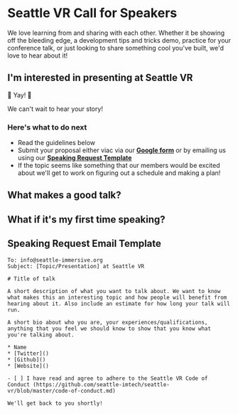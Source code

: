 # Seattle VR Call for Speakers

We love learning from and sharing with each other. Whether it be showing off the bleeding edge, a development tips and tricks demo, practice for your conference talk, or just looking to share something cool you've built, we'd love to hear about it!

## I'm interested in presenting at Seattle VR

🎉 Yay! 🎉

We can't wait to hear your story!

### Here's what to do next
 - Read the guidelines below
 - Submit your proposal either viac via our **[Google form](https://forms.gle/CXGj5eAaku4CV4PP9)** or by emailing us using our **[Speaking Request Template](#speaking-request-email-template)**
 - If the topic seems like something that our members would be excited about we'll get to work on figuring out a schedule and making a plan!

## What makes a good talk?

## What if it's my first time speaking?

## Speaking Request Email Template
```
To: info@seattle-immersive.org
Subject: [Topic/Presentation] at Seattle VR

# Title of talk

A short description of what you want to talk about. We want to know what makes this an interesting topic and how people will benefit from hearing about it. Also include an estimate for how long your talk will run.

A short bio about who you are, your experiences/qualifications, anything that you feel we should know to show that you know what you're talking about.

* Name
* [Twitter]()
* [Github]()
* [Website]()

- [ ] I have read and agree to adhere to the Seattle VR Code of Conduct (https://github.com/seattle-imtech/seattle-vr/blob/master/code-of-conduct.md)

We'll get back to you shortly!
```